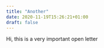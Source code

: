 ```yaml
---
title: "Another"
date: 2020-11-19T15:26:21+01:00
draft: false
---
```

Hi,
this is a very important open letter

